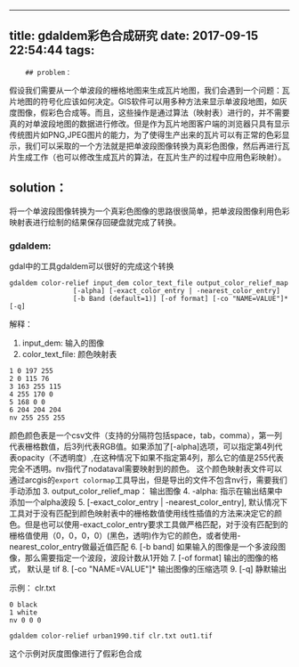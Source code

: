 
---
title: gdaldem彩色合成研究
date: 2017-09-15 22:54:44
tags:
---
        ## problem：

假设我们需要从一个单波段的栅格地图来生成瓦片地图，我们会遇到一个问题：瓦片地图的符号化应该如何决定。GIS软件可以用多种方法来显示单波段地图，如灰度图像，假彩色合成等。而且，这些操作是通过算法（映射表）进行的，并不需要真的对单波段地图的数据进行修改。但是作为瓦片地图客户端的浏览器只具有显示传统图片如PNG,JPEG图片的能力，为了使得生产出来的瓦片可以有正常的色彩显示，我们可以采取的一个方法就是把单波段图像转换为真彩色图像，然后再进行瓦片生成工作（也可以修改生成瓦片的算法，在瓦片生产的过程中应用色彩映射）。

## solution：

将一个单波段图像转换为一个真彩色图像的思路很很简单，把单波段图像利用色彩映射表进行绘制的结果保存回硬盘就完成了转换。

### gdaldem:

gdal中的工具gdaldem可以很好的完成这个转换

```
gdaldem color-relief input_dem color_text_file output_color_relief_map
                [-alpha] [-exact_color_entry | -nearest_color_entry]
                [-b Band (default=1)] [-of format] [-co "NAME=VALUE"]* [-q]
```

解释：
1. input_dem: 输入的图像
2. color_text_file: 颜色映射表
```
1 0 197 255
2 0 115 76
3 163 255 115
4 255 170 0
5 168 0 0
6 204 204 204
nv 255 255 255
```
颜色颜色表是一个csv文件（支持的分隔符包括space，tab，comma），第一列代表栅格数值，后3列代表RGB值。如果添加了[-alpha]选项，可以指定第4列代表opacity（不透明度）,在这种情况下如果不指定第4列，那么它的值是255代表完全不透明。nv指代了nodataval需要映射到的颜色。
这个颜色映射表文件可以通过arcgis的`export colormap`工具导出，但是导出的文件不包含nv行，需要我们手动添加
3. output_color_relief_map： 输出图像
4. -alpha: 指示在输出结果中添加一个alpha波段
5. [-exact_color_entry | -nearest_color_entry], 默认情况下工具对于没有匹配到颜色映射表中的栅格数值使用线性插值的方法来决定它的颜色。但是也可以使用-exact_color_entry要求工具做严格匹配，对于没有匹配到的栅格值使用（0，0，0，0）(黑色，透明)作为它的颜色，或者使用-nearest_color_entry做最近值匹配
6. [-b band] 如果输入的图像是一个多波段图像，那么需要指定一个波段，波段计数从1开始
7. [-of format] 输出的图像的格式， 默认是 tif
8. [-co "NAME=VALUE"]* 输出图像的压缩选项
9. [-q] 静默输出

示例：
clr.txt
```
0 black
1 white
nv 0 0 0
```
```
gdaldem color-relief urban1990.tif clr.txt out1.tif
```
这个示例对灰度图像进行了假彩色合成





